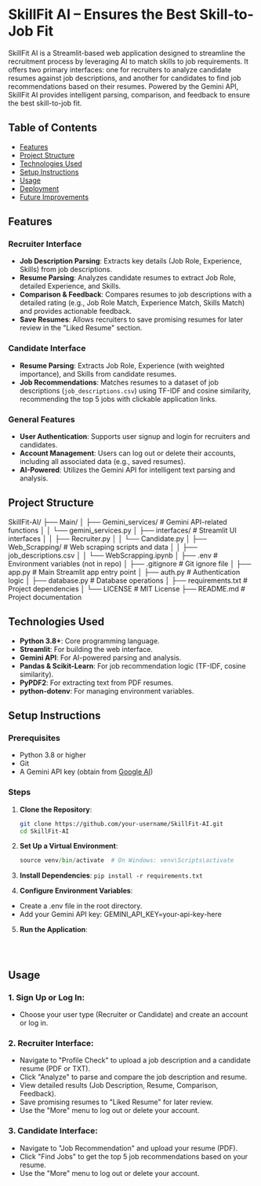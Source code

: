 # SkillFit AI – Ensures the Best Skill-to-Job Fit

SkillFit AI is a Streamlit-based web application designed to streamline the recruitment process by leveraging AI to match skills to job requirements. It offers two primary interfaces: one for recruiters to analyze candidate resumes against job descriptions, and another for candidates to find job recommendations based on their resumes. Powered by the Gemini API, SkillFit AI provides intelligent parsing, comparison, and feedback to ensure the best skill-to-job fit.

## Table of Contents
- [Features](#features)
- [Project Structure](#project-structure)
- [Technologies Used](#technologies-used)
- [Setup Instructions](#setup-instructions)
- [Usage](#usage)
- [Deployment](#deployment)
- [Future Improvements](#future-improvements)

## Features

### Recruiter Interface
- **Job Description Parsing**: Extracts key details (Job Role, Experience, Skills) from job descriptions.
- **Resume Parsing**: Analyzes candidate resumes to extract Job Role, detailed Experience, and Skills.
- **Comparison & Feedback**: Compares resumes to job descriptions with a detailed rating (e.g., Job Role Match, Experience Match, Skills Match) and provides actionable feedback.
- **Save Resumes**: Allows recruiters to save promising resumes for later review in the "Liked Resume" section.

### Candidate Interface
- **Resume Parsing**: Extracts Job Role, Experience (with weighted importance), and Skills from candidate resumes.
- **Job Recommendations**: Matches resumes to a dataset of job descriptions (`job_descriptions.csv`) using TF-IDF and cosine similarity, recommending the top 5 jobs with clickable application links.

### General Features
- **User Authentication**: Supports user signup and login for recruiters and candidates.
- **Account Management**: Users can log out or delete their accounts, including all associated data (e.g., saved resumes).
- **AI-Powered**: Utilizes the Gemini API for intelligent text parsing and analysis.


## Project Structure

SkillFit-AI/
├── Main/
│   ├── Gemini_services/          # Gemini API-related functions
│   │   └── gemini_services.py
│   ├── interfaces/              # Streamlit UI interfaces
│   │   ├── Recruiter.py
│   │   └── Candidate.py
│   ├── Web_Scrapping/           # Web scraping scripts and data
│   │   ├── job_descriptions.csv
│   │   └── WebScrapping.ipynb
│   ├── .env                     # Environment variables (not in repo)
│   ├── .gitignore               # Git ignore file
│   ├── app.py                   # Main Streamlit app entry point
│   ├── auth.py                  # Authentication logic
│   ├── database.py              # Database operations 
│   ├── requirements.txt         # Project dependencies
│   └── LICENSE                  # MIT License
├── README.md                    # Project documentation



## Technologies Used
- **Python 3.8+**: Core programming language.
- **Streamlit**: For building the web interface.
- **Gemini API**: For AI-powered parsing and analysis.
- **Pandas & Scikit-Learn**: For job recommendation logic (TF-IDF, cosine similarity).
- **PyPDF2**: For extracting text from PDF resumes.
- **python-dotenv**: For managing environment variables.

## Setup Instructions

### Prerequisites
- Python 3.8 or higher
- Git
- A Gemini API key (obtain from [Google AI](https://ai.google.dev/))


### Steps
1. **Clone the Repository**:
   ```bash
   git clone https://github.com/your-username/SkillFit-AI.git
   cd SkillFit-AI


2. **Set Up a Virtual Environment**:
   ```python -m venv venv
   source venv/bin/activate  # On Windows: venv\Scripts\activate

3. **Install Dependencies**:
   ```pip install -r requirements.txt```

4. **Configure Environment Variables**:
* Create a .env file in the root directory.
* Add your Gemini API key:
GEMINI_API_KEY=your-api-key-here

5. **Run the Application**:
   ```streamlit run app.py



## Usage

### 1. Sign Up or Log In:
- Choose your user type (Recruiter or Candidate) and create an account or log in.

### 2. Recruiter Interface:
- Navigate to "Profile Check" to upload a job description and a candidate resume (PDF or TXT).
- Click "Analyze" to parse and compare the job description and resume.
- View detailed results (Job Description, Resume, Comparison, Feedback).
- Save promising resumes to "Liked Resume" for later review.
- Use the "More" menu to log out or delete your account.

### 3. Candidate Interface:
- Navigate to "Job Recommendation" and upload your resume (PDF).
- Click "Find Jobs" to get the top 5 job recommendations based on your resume.
- Use the "More" menu to log out or delete your account.
